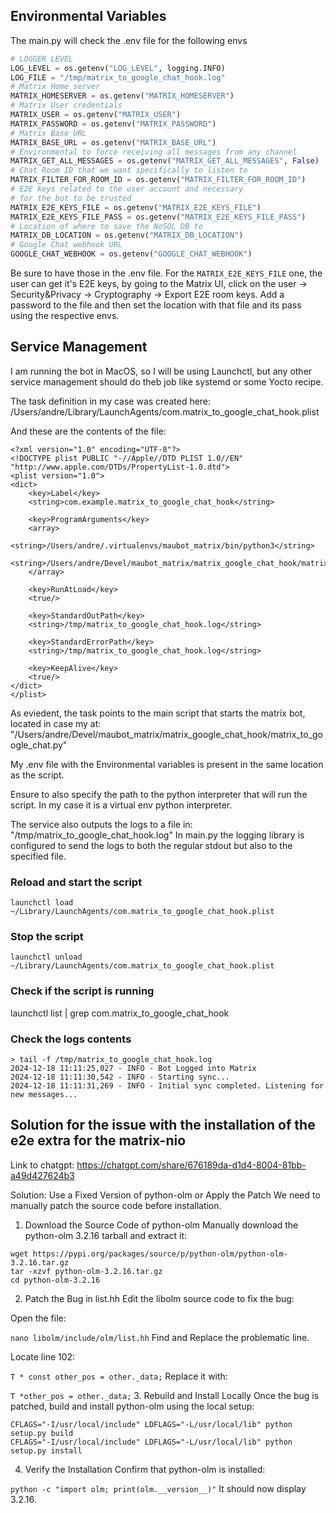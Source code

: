 ## Environmental Variables

The main.py will check the .env file for the following envs

```python
# LOGGER LEVEL
LOG_LEVEL = os.getenv("LOG_LEVEL", logging.INFO)
LOG_FILE = "/tmp/matrix_to_google_chat_hook.log"
# Matrix Home server
MATRIX_HOMESERVER = os.getenv("MATRIX_HOMESERVER")
# Matrix User credentials
MATRIX_USER = os.getenv("MATRIX_USER")
MATRIX_PASSWORD = os.getenv("MATRIX_PASSWORD")
# Matrix Base URL
MATRIX_BASE_URL = os.getenv("MATRIX_BASE_URL")
# Environmental to force receiving all messages from any channel
MATRIX_GET_ALL_MESSAGES = os.getenv("MATRIX_GET_ALL_MESSAGES", False)
# Chat Room ID that we want specifically to listen to
MATRIX_FILTER_FOR_ROOM_ID = os.getenv("MATRIX_FILTER_FOR_ROOM_ID")
# E2E keys related to the user account and necessary
# for the bot to be trusted
MATRIX_E2E_KEYS_FILE = os.getenv("MATRIX_E2E_KEYS_FILE")
MATRIX_E2E_KEYS_FILE_PASS = os.getenv("MATRIX_E2E_KEYS_FILE_PASS")
# Location of where to save the NoSQL DB to
MATRIX_DB_LOCATION = os.getenv("MATRIX_DB_LOCATION")
# Google Chat webhook URL
GOOGLE_CHAT_WEBHOOK = os.getenv("GOOGLE_CHAT_WEBHOOK")
```

Be sure to have those in the .env file.
For the `MATRIX_E2E_KEYS_FILE` one, the user can get it's E2E keys, by going to the
Matrix UI, click on the user -> Security&Privacy -> Cryptography -> Export E2E room keys.
Add a password to the file and then set the location with that file and its pass using
the respective envs.

## Service Management

I am running the bot in MacOS, so I will be using Launchctl, but any other service
management should do theb job like systemd or some Yocto recipe.

The task definition in my case was created here:
/Users/andre/Library/LaunchAgents/com.matrix_to_google_chat_hook.plist

And these are the contents of the file:

```
<?xml version="1.0" encoding="UTF-8"?>
<!DOCTYPE plist PUBLIC "-//Apple//DTD PLIST 1.0//EN" "http://www.apple.com/DTDs/PropertyList-1.0.dtd">
<plist version="1.0">
<dict>
    <key>Label</key>
    <string>com.example.matrix_to_google_chat_hook</string>

    <key>ProgramArguments</key>
    <array>
        <string>/Users/andre/.virtualenvs/maubot_matrix/bin/python3</string>
        <string>/Users/andre/Devel/maubot_matrix/matrix_google_chat_hook/matrix_to_google_chat.py</string>
    </array>

    <key>RunAtLoad</key>
    <true/>

    <key>StandardOutPath</key>
    <string>/tmp/matrix_to_google_chat_hook.log</string>

    <key>StandardErrorPath</key>
    <string>/tmp/matrix_to_google_chat_hook.log</string>

    <key>KeepAlive</key>
    <true/>
</dict>
</plist>
```

As eviedent, the task points to the main script that starts the matrix bot, located in
case my at:
"/Users/andre/Devel/maubot_matrix/matrix_google_chat_hook/matrix_to_google_chat.py"

My .env file with the Environmental variables is present in the same location as the
script.

Ensure to also specify the path to the python interpreter that will run the script.
In my case it is a virtual env python interpreter.

The service also outputs the logs to a file in: "/tmp/matrix_to_google_chat_hook.log"
In main.py the logging library is configured to send the logs to both the regular stdout
but also to the specified file.

### Reload and start the script

`launchctl load ~/Library/LaunchAgents/com.matrix_to_google_chat_hook.plist`

### Stop the script

`launchctl unload ~/Library/LaunchAgents/com.matrix_to_google_chat_hook.plist`

### Check if the script is running

launchctl list | grep com.matrix_to_google_chat_hook

### Check the logs contents

```shell
> tail -f /tmp/matrix_to_google_chat_hook.log
2024-12-18 11:11:25,027 - INFO - Bot Logged into Matrix
2024-12-18 11:11:30,542 - INFO - Starting sync...
2024-12-18 11:11:31,269 - INFO - Initial sync completed. Listening for new messages...
```

## Solution for the issue with the installation of the e2e extra for the matrix-nio

Link to chatgpt: https://chatgpt.com/share/676189da-d1d4-8004-81bb-a49d427624b3

Solution: Use a Fixed Version of python-olm or Apply the Patch
We need to manually patch the source code before installation.

1. Download the Source Code of python-olm
   Manually download the python-olm 3.2.16 tarball and extract it:

```
wget https://pypi.org/packages/source/p/python-olm/python-olm-3.2.16.tar.gz
tar -xzvf python-olm-3.2.16.tar.gz
cd python-olm-3.2.16
```

2. Patch the Bug in list.hh
   Edit the libolm source code to fix the bug:

Open the file:

`nano libolm/include/olm/list.hh`
Find and Replace the problematic line.

Locate line 102:

`T * const other_pos = other._data;`
Replace it with:

`T *other_pos = other._data;` 3. Rebuild and Install Locally
Once the bug is patched, build and install python-olm using the local setup:

```
CFLAGS="-I/usr/local/include" LDFLAGS="-L/usr/local/lib" python setup.py build
CFLAGS="-I/usr/local/include" LDFLAGS="-L/usr/local/lib" python setup.py install
```

4. Verify the Installation
   Confirm that python-olm is installed:

`python -c "import olm; print(olm.__version__)"`
It should now display 3.2.16.
